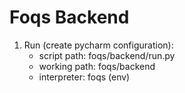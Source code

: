 # Foqs Backend

1. Run (create pycharm configuration):
    - script path: foqs/backend/run.py
    - working path: foqs/backend
    - interpreter: foqs (env)
    
    